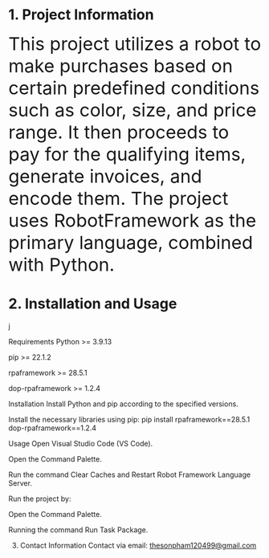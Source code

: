 <h1>1. Project Information</h1>

<span style="font-size: 36px">This project utilizes a robot to make purchases based on certain predefined conditions such as color, size, and price range. It then proceeds to pay for the qualifying items, generate invoices, and encode them. The project uses RobotFramework as the primary language, combined with Python.

<h1>2. Installation and Usage</h1>j</span>

Requirements
Python >= 3.9.13

pip >= 22.1.2

rpaframework >= 28.5.1

dop-rpaframework >= 1.2.4

Installation
Install Python and pip according to the specified versions.

Install the necessary libraries using pip: pip install rpaframework==28.5.1 dop-rpaframework==1.2.4

Usage
Open Visual Studio Code (VS Code).

Open the Command Palette.

Run the command Clear Caches and Restart Robot Framework Language Server.

Run the project by:

Open the Command Palette.

Running the command Run Task Package.

3. Contact Information
Contact via email: thesonpham120499@gmail.com


